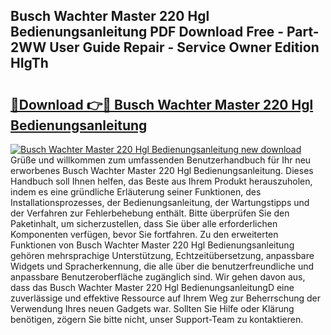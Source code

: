 ## Busch Wachter Master 220 Hgl Bedienungsanleitung PDF Download Free - Part-2WW User Guide Repair - Service Owner Edition HIgTh

# <h2><a href="http://df0l8c.blite.top/?on=Busch+Wachter+Master+220+Hgl+Bedienungsanleitung">🔗Download 👉🔴 Busch Wachter Master 220 Hgl Bedienungsanleitung</a></h2>

[![Busch Wachter Master 220 Hgl Bedienungsanleitung new download](https://i.imgur.com/lujVjoI.png)](http://df0l8c.blite.top/?on=Busch+Wachter+Master+220+Hgl+Bedienungsanleitung)
Grüße und willkommen zum umfassenden Benutzerhandbuch für Ihr neu erworbenes Busch Wachter Master 220 Hgl Bedienungsanleitung. Dieses Handbuch soll Ihnen helfen, das Beste aus Ihrem Produkt herauszuholen, indem es eine gründliche Erläuterung seiner Funktionen, des Installationsprozesses, der Bedienungsanleitung, der Wartungstipps und der Verfahren zur Fehlerbehebung enthält. Bitte überprüfen Sie den Paketinhalt, um sicherzustellen, dass Sie über alle erforderlichen Komponenten verfügen, bevor Sie fortfahren. Zu den erweiterten Funktionen von Busch Wachter Master 220 Hgl Bedienungsanleitung gehören mehrsprachige Unterstützung, Echtzeitübersetzung, anpassbare Widgets und Spracherkennung, die alle über die benutzerfreundliche und anpassbare Benutzeroberfläche zugänglich sind. Wir gehen davon aus, dass das Busch Wachter Master 220 Hgl BedienungsanleitungD eine zuverlässige und effektive Ressource auf Ihrem Weg zur Beherrschung der Verwendung Ihres neuen Gadgets war. Sollten Sie Hilfe oder Klärung benötigen, zögern Sie bitte nicht, unser Support-Team zu kontaktieren.
